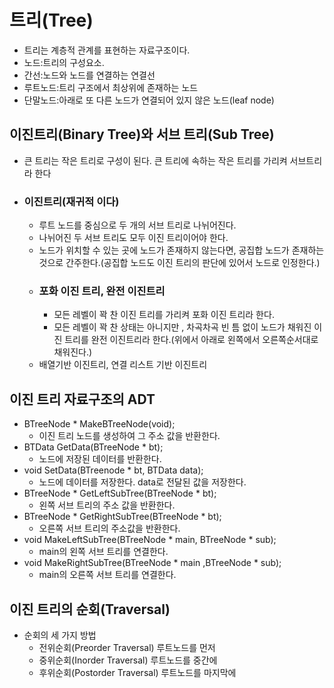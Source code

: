 # 트리(Tree)
- 트리는 계층적 관계를 표현하는 자료구조이다.
- 노드:트리의 구성요소.
- 간선:노드와 노드를 연결하는 연결선
- 루트노드:트리 구조에서 최상위에 존재하는 노드
- 단말노드:아래로 또 다른 노드가 연결되어 있지 않은 노드(leaf node)
## 이진트리(Binary Tree)와 서브 트리(Sub Tree)
- 큰 트리는 작은 트리로 구성이 된다. 큰 트리에 속하는 작은 트리를 가리켜 서브트리라 한다
- ### 이진트리(재귀적 이다)
  - 루트 노드를 중심으로 두 개의 서브 트리로 나뉘어진다.
  - 나뉘어진 두 서브 트리도 모두 이진 트리이어야 한다.
  - 노드가 위치할 수 있는 곳에 노드가 존재하지 않는다면, 공집합 노드가 존재하는 것으로 간주한다.(공집합 노드도 이진 트리의 판단에 있어서 노드로 인정한다.)
  - ### 포화 이진 트리, 완전 이진트리
    - 모든 레벨이 꽉 찬 이진 트리를 가리켜 포화 이진 트리라 한다.
    - 모든 레벨이 꽉 찬 상태는 아니지만 , 차곡차곡 빈 틈 없이 노드가 채워진 이진 트리를 완전 이진트리라 한다.(위에서 아래로 왼쪽에서 오른쪽순서대로 채워진다.)
  - 배열기반 이진트리, 연결 리스트 기반 이진트리
## 이진 트리 자료구조의 ADT
  - BTreeNode * MakeBTreeNode(void);
    - 이진 트리 노드를 생성하여 그 주소 값을 반환한다.
  - BTData GetData(BTreeNode * bt);
    - 노드에 저장된 데이터를 반환한다.
  - void SetData(BTreenode * bt, BTData data);
    - 노드에 데이터를 저장한다. data로 전달된 값을 저장한다.
  - BTreeNode * GetLeftSubTree(BTreeNode * bt);
    - 왼쪽 서브 트리의 주소 값을 반환한다.
  - BTreeNode * GetRightSubTree(BTreeNode * bt);
    - 오른쪽 서브 트리의 주소값을 반환한다.
  - void MakeLeftSubTree(BTreeNode * main, BTreeNode * sub);
    - main의 왼쪽 서브 트리를 연결한다.
  - void MakeRightSubTree(BTreeNode * main ,BTreeNode * sub);
    - main의 오른쪽 서브 트리를 연결한다.

## 이진 트리의 순회(Traversal)
- 순회의 세 가지 방법
  - 전위순회(Preorder Traversal) 루트노드를 먼저
  - 중위순회(Inorder Traversal) 루트노드를 중간에
  - 후위순회(Postorder Traversal) 루트노드를 마지막에
